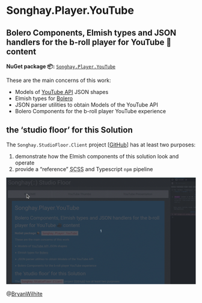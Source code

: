 # Songhay.Player.YouTube

## Bolero Components, Elmish types and JSON handlers for the b-roll player for YouTube 🎥 content

**NuGet package 📦:** [`Songhay.Player.YouTube`](https://www.nuget.org/packages/Songhay.Player.YouTube)

These are the main concerns of this work:

- Models of [YouTube API](https://developers.google.com/youtube/v3/) JSON shapes
- Elmish types for [Bolero](https://github.com/fsbolero/bolero)
- JSON parser utilities to obtain Models of the YouTube API
- Bolero Components for the b-roll player YouTube experience

## the ‘studio floor’ for this Solution

The `Songhay.StudioFloor.Client` project [[GitHub](https://github.com/BryanWilhite/Songhay.Player.YouTube/tree/main/Songhay.StudioFloor.Client)] has at least two purposes:

1. demonstrate how the Elmish components of this solution look and operate
2. provide a “reference” <acronym title="Sassy CSS">SCSS</acronym> and Typescript `npm` pipeline

![the ‘studio floor’ for this Solution](https://github.com/BryanWilhite/Songhay.Player.YouTube/blob/main/Songhay.StudioFloor.Client/Songhay.StudioFloor.Client.gif)

@[BryanWilhite](https://twitter.com/BryanWilhite)
